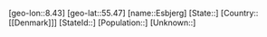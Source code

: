 ﻿---
location: [55.47,8.43]
type: City
tags:
- geo/City


SpocWebEntityId: 30061
isDeleted: false
confidential: public

---
[geo-lon::8.43]
[geo-lat::55.47]
[name::Esbjerg]
[State::]
[Country::[[Denmark]]]
[StateId::]
[Population::]
[Unknown::]

